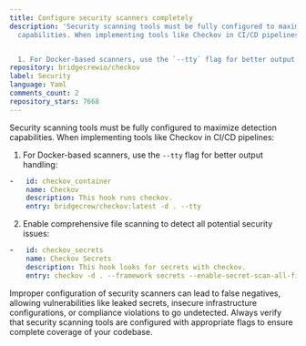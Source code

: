 ```yaml
---
title: Configure security scanners completely
description: 'Security scanning tools must be fully configured to maximize detection
  capabilities. When implementing tools like Checkov in CI/CD pipelines:


  1. For Docker-based scanners, use the `--tty` flag for better output handling:'
repository: bridgecrewio/checkov
label: Security
language: Yaml
comments_count: 2
repository_stars: 7668
---
```


Security scanning tools must be fully configured to maximize detection capabilities. When implementing tools like Checkov in CI/CD pipelines:

1. For Docker-based scanners, use the `--tty` flag for better output handling:
```yaml
-   id: checkov_container
    name: Checkov
    description: This hook runs checkov.
    entry: bridgecrew/checkov:latest -d . --tty
```

2. Enable comprehensive file scanning to detect all potential security issues:
```yaml
-   id: checkov_secrets
    name: Checkov Secrets
    description: This hook looks for secrets with checkov.
    entry: checkov -d . --framework secrets --enable-secret-scan-all-files
```

Improper configuration of security scanners can lead to false negatives, allowing vulnerabilities like leaked secrets, insecure infrastructure configurations, or compliance violations to go undetected. Always verify that security scanning tools are configured with appropriate flags to ensure complete coverage of your codebase.